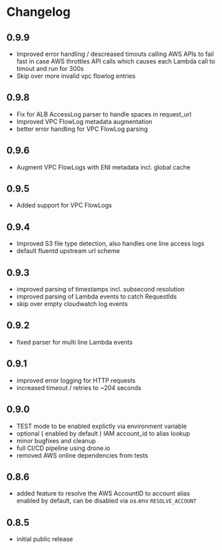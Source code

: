# Changelog

## 0.9.9
- Improved error handling / descreased timouts calling AWS APIs to fail fast in case AWS throttles API calls
  which causes each Lambda call to timout and run for 300s
- Skip over more invalid vpc flowlog entries

## 0.9.8
- Fix for ALB AccessLog parser to handle spaces in request_url
- Improved VPC FlowLog metadata augmentation
- better error handling for VPC FlowLog parsing

## 0.9.6
- Augment VPC FlowLogs with ENI metadata incl. global cache

## 0.9.5
- Added support for VPC FlowLogs

## 0.9.4
- Improved S3 file type detection, also handles one line access logs
- default fluentd upstream url scheme

## 0.9.3
- improved parsing of timestamps incl. subsecond resolution
- improved parsing of Lambda events to catch RequestIds
- skip over empty cloudwatch log events

## 0.9.2
- fixed parser for multi line Lambda events

## 0.9.1
- improved error logging for HTTP requests
- increased timeout / retries to ~204 seconds

## 0.9.0
- TEST mode to be enabled explictly via environment variable
- optional ( enabled by default ) IAM account_id to alias lookup
- minor bugfixes and cleanup
- full CI/CD pipeline using drone.io
- removed AWS online dependencies from tests

## 0.8.6
- added feature to resolve the AWS AccountID to account alias  
  enabled by default, can be disabled via os.env `RESOLVE_ACCOUNT`

## 0.8.5
- initial public release
